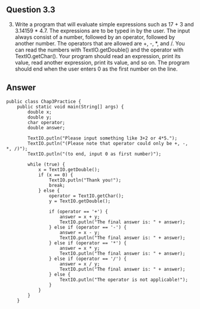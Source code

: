 ## Question 3.3

3. Write a program that will evaluate simple expressions such as 17 + 3 and 3.14159 * 4.7.
The expressions are to be typed in by the user. The input always consist of a number,
followed by an operator, followed by another number. The operators that are allowed are
+, -, *, and /. You can read the numbers with TextIO.getDouble() and the operator
with TextIO.getChar(). Your program should read an expression, print its value, read
another expression, print its value, and so on. The program should end when the user
enters 0 as the first number on the line.


## Answer

```
public class Chap3Practice {
    public static void main(String[] args) {
        double x;
        double y;
        char operator;
        double answer;

        TextIO.putln("Please input something like 3+2 or 4*5.");
        TextIO.putln("(Please note that operator could only be +, -, *, /)");
        TextIO.putln("(to end, input 0 as first number)");

        while (true) {
            x = TextIO.getDouble();
            if (x == 0) {
                TextIO.putln("Thank you!");
                break;
            } else {
                operator = TextIO.getChar();
                y = TextIO.getDouble();

                if (operator == '+') {
                    answer = x + y;
                    TextIO.putln("The final answer is: " + answer);
                } else if (operator == '-') {
                    answer = x - y;
                    TextIO.putln("The final answer is: " + answer);
                } else if (operator == '*') {
                    answer = x * y;
                    TextIO.putln("The final answer is: " + answer);
                } else if (operator == '/') {
                    answer = x / y;
                    TextIO.putln("The final answer is: " + answer);
                } else {
                    TextIO.putln("The operator is not applicable!");
                }
            }
        }
    }
```
